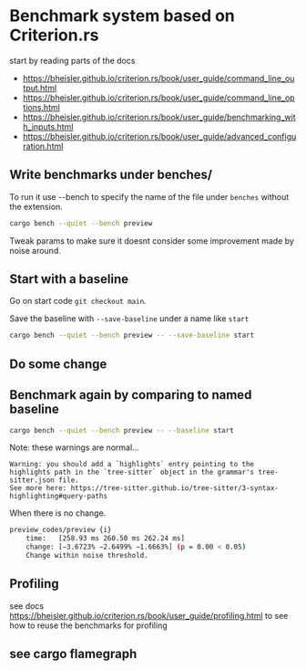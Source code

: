 # Benchmark system based on Criterion.rs

start by reading parts of the docs

- https://bheisler.github.io/criterion.rs/book/user_guide/command_line_output.html
- https://bheisler.github.io/criterion.rs/book/user_guide/command_line_options.html
- https://bheisler.github.io/criterion.rs/book/user_guide/benchmarking_with_inputs.html
- https://bheisler.github.io/criterion.rs/book/user_guide/advanced_configuration.html

## Write benchmarks under benches/


To run it use --bench to specify the name of the file under `benches` without the extension.
```sh
cargo bench --quiet --bench preview
```

Tweak params to make sure it doesnt consider some improvement made by noise around.

## Start with a baseline
Go on start code `git checkout main`.

Save the baseline with `--save-baseline` under a name like `start`
```sh
cargo bench --quiet --bench preview -- --save-baseline start
```

## Do some change

## Benchmark again by comparing to named baseline

```sh
cargo bench --quiet --bench preview -- --baseline start
```

Note: these warnings are normal...
```
Warning: you should add a `highlights` entry pointing to the highlights path in the `tree-sitter` object in the grammar's tree-sitter.json file.
See more here: https://tree-sitter.github.io/tree-sitter/3-syntax-highlighting#query-paths
```

When there is no change.
```sh
preview_codes/preview {i}
    time:   [258.93 ms 260.50 ms 262.24 ms]
    change: [−3.6723% −2.6499% −1.6663%] (p = 0.00 < 0.05)
    Change within noise threshold.
```

## Profiling
see docs https://bheisler.github.io/criterion.rs/book/user_guide/profiling.html
to see how to reuse the benchmarks for profiling

## see cargo flamegraph

